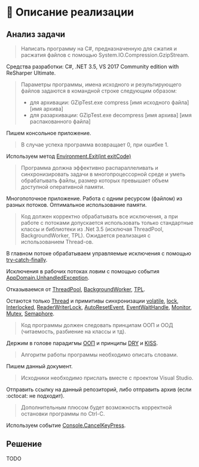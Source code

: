 # :page_with_curl: Описание реализации

## Анализ задачи

> Написать программу на C#, предназначенную для сжатия и расжатия файлов с помощью System.IO.Compression.GzipStream.

Средства разработки: C#, .NET 3.5, VS 2017 Community edition with ReSharper Ultimate.
 
> Параметры программы, имена исходного и результирующего файлов задаются в командной строке следующим образом:
> * для архивации: GZipTest.exe compress [имя исходного файла] [имя архива]
> * для разархивации: GZipTest.exe decompress [имя архива] [имя распакованного файла]

Пишем консольное приложение.

> В случае успеха программа возвращает 0, при ошибке 1.

Используем метод [Environment.Exit(int exitCode)](https://msdn.microsoft.com/en-us/library/system.environment.exit(v=vs.90).aspx)

> Программа должна эффективно распараллеливать и синхронизировать задачи в многопроцессорной среде и уметь обрабатывать файлы, 
размер которых превышает объем доступной оперативной памяти.

Многопоточное приложение. Работа с одним ресурсом (файлом) из разных потоков. Оптимальное использование памяти.

> Код должен корректно обрабатывать все исключения, 
а при работе с потоками допускается использовать только стандартные классы и библиотеки из .Net 3.5 
(исключая ThreadPool, BackgroundWorker, TPL). Ожидается реализация с использованием Thread-ов.

В главном потоке обрабатываем управляемые исключения с помощью [try-catch-finally](https://msdn.microsoft.com/en-us/library/dszsf989.aspx).

Исключения в рабочих потоках ловим с помощью события [AppDomain.UnhandledException](https://msdn.microsoft.com/en-us/library/system.appdomain.unhandledexception(v=vs.90).aspx).

Отказываемся от [ThreadPool](https://msdn.microsoft.com/en-us/library/system.threading.threadpool(v=vs.90).aspx), 
[BackgroundWorker](https://msdn.microsoft.com/en-us/library/system.componentmodel.backgroundworker(v=vs.90).aspx), 
[TPL](https://msdn.microsoft.com/en-us/library/dd460717(v=vs.110).aspx).

Остаются только [Thread](https://msdn.microsoft.com/en-us/library/system.threading.thread(v=vs.90).aspx)
и примитивы синхронизации [volatile](https://msdn.microsoft.com/en-us/library/x13ttww7(v=vs.90).aspx), 
[lock](https://msdn.microsoft.com/en-us/library/c5kehkcz(v=vs.90).aspx),
[Interlocked](https://msdn.microsoft.com/en-us/library/system.threading.interlocked(v=vs.90).aspx),
[ReaderWriterLock](https://msdn.microsoft.com/en-us/library/system.threading.readerwriterlock(v=vs.90).aspx),
[AutoResetEvent](https://msdn.microsoft.com/en-us/library/system.threading.autoresetevent(v=vs.90).aspx),
[EventWaitHandle](https://msdn.microsoft.com/en-us/library/system.threading.eventwaithandle(v=vs.90).aspx),
[Monitor](https://msdn.microsoft.com/en-us/library/system.threading.monitor(v=vs.90).aspx),
[Mutex](https://msdn.microsoft.com/en-us/library/system.threading.mutex(v=vs.90).aspx),
[Semaphore](https://msdn.microsoft.com/en-us/library/system.threading.semaphore(v=vs.90).aspx).

> Код программы должен следовать принципам ООП и ООД (читаемость, разбиение на классы и тд).

Держим в голове парадигмы [ООП](https://en.wikipedia.org/wiki/Object-oriented_programming) 
и принципы [DRY](https://en.wikipedia.org/wiki/Don%27t_repeat_yourself) и [KISS](https://en.wikipedia.org/wiki/KISS_principle).

> Алгоритм работы программы необходимо описать словами.

Пишем данный документ.

> Исходники необходимо прислать вместе с проектом Visual Studio.

Отправить ссылку на данный репозиторий, либо отправить архив (если :octocat: не подходит).

> Дополнительным плюсом будет возможность корректной остановки программы по Ctrl-C.

Используем событие [Console.CancelKeyPress](https://msdn.microsoft.com/en-us/library/system.console.cancelkeypress(v=vs.90).aspx).

## Решение

TODO